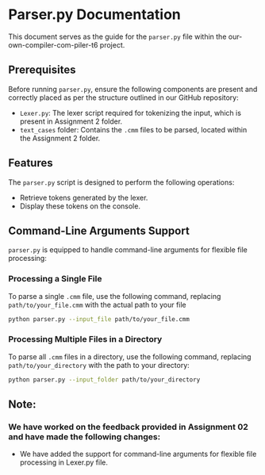 # Parser.py Documentation

This document serves as the guide for the `parser.py` file within the our-own-compiler-com-piler-t6 project.

## Prerequisites

Before running `parser.py`, ensure the following components are present and correctly placed as per the structure outlined in our GitHub repository:

- `Lexer.py`: The lexer script required for tokenizing the input, which is present in Assignment 2 folder.
- `text_cases` folder: Contains the `.cmm` files to be parsed, located within the Assignment 2 folder.

## Features

The `parser.py` script is designed to perform the following operations:

- Retrieve tokens generated by the lexer.
- Display these tokens on the console.

## Command-Line Arguments Support

`parser.py` is equipped to handle command-line arguments for flexible file processing:

### Processing a Single File

To parse a single `.cmm` file, use the following command, replacing `path/to/your_file.cmm` with the actual path to your file
```sh
python parser.py --input_file path/to/your_file.cmm
```

### Processing Multiple Files in a Directory

To parse all `.cmm` files in a directory, use the following command, replacing `path/to/your_directory` with the path to your directory:

```sh
python parser.py --input_folder path/to/your_directory
```

## Note:
### We have worked on the feedback provided in Assignment 02 and have made the following changes:
- We have added the support for command-line arguments for flexible file processing in Lexer.py file.
